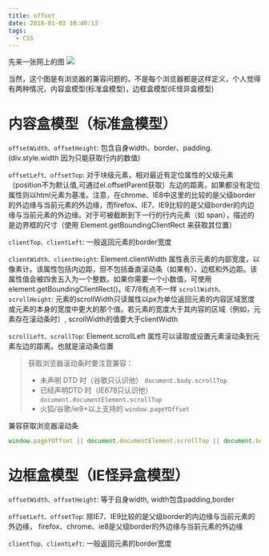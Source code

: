 ```yaml
---
title: offset
date: 2018-01-03 10:40:13
tags:
  - CSS
---
```

先来一张网上的图
![](http://oy9tlpm12.bkt.clouddn.com/3131637-50e9ea1bc0764f99.png)

当然，这个图是有浏览器的兼容问题的，不是每个浏览器都是这样定义，个人觉得有两种情况，内容盒模型(标准盒模型)，边框盒模型(IE怪异盒模型)

# 内容盒模型（标准盒模型）

`offsetWidth、offsetHeight`: 包含自身width、border、padding.(div.style.width 因为只能获取行内的数值)

`offsetLeft、offsetTop`: 对于块级元素，相对最近有定位属性的父级元素（position不为默认值,可通过el.offsetParent获取）左边的距离，如果都没有定位属性则以html元素为基准。注意，在chrome、IE8中这里的比较的是父级border的外边缘与当前元素的外边缘，而firefox、IE7、IE9比较的是父级border的内边缘与当前元素的外边缘。对于可被截断到下一行的行内元素（如 span），描述的是边界框的尺寸（使用 Element.getBoundingClientRect 来获取其位置）

`clientTop、clientLeft`: 一般返回元素的border宽度

`clientWidth、clientHeight`: Element.clientWidth 属性表示元素的内部宽度，以像素计。该属性包括内边距，但不包括垂直滚动条（如果有）、边框和外边距。该属性值会被四舍五入为一个整数。如果你需要一个小数值，可使用 element.getBoundingClientRect()。IE7/8有点不一样
`scrollWidth、scrollHeight`: 元素的scrollWidth只读属性以px为单位返回元素的内容区域宽度或元素的本身的宽度中更大的那个值。若元素的宽度大于其内容的区域（例如，元素存在滚动条时）, scrollWidth的值要大于clientWidth

`scrollLeft、scrollTop`: Element.scrollLeft 属性可以读取或设置元素滚动条到元素左边的距离。也就是滚动条位置

> 获取浏览器滚动条时要注意兼容：
> + 未声明 DTD 时（谷歌只认识他）
`document.body.scrollTop`
> + 已经声明DTD 时（IE678只认识他）
`document.documentElement.scrollTop`
> + 火狐/谷歌/ie9+以上支持的
`window.pageYOffset`

兼容获取浏览器滚动条

```javascript
window.pageYOffset || document.documentElement.scrollTop || document.body.scrollTop
```


# 边框盒模型（IE怪异盒模型）

```offsetWidth、offsetHeight```: 等于自身width, width包含padding,border

```offsetLeft、offsetTop```: 除IE7、IE9比较的是父级border的内边缘与当前元素的外边缘， firefox、chrome、ie8是父级border的外边缘与当前元素的外边缘 

```clientTop、clientLeft```: 一般返回元素的border宽度